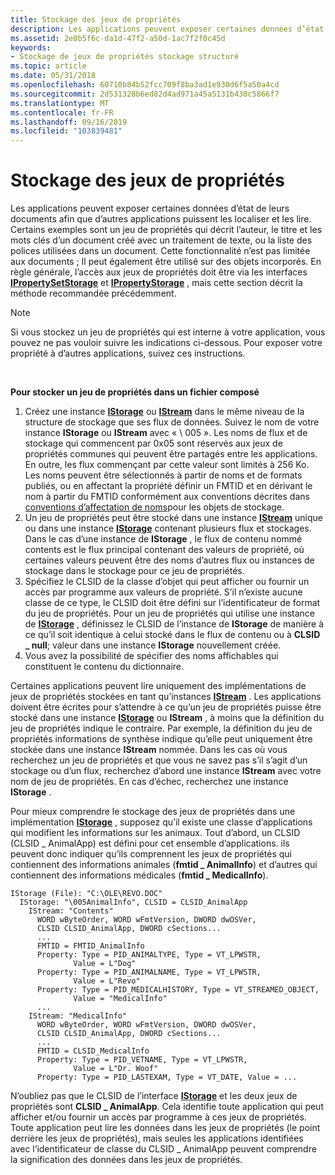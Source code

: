 ```yaml
---
title: Stockage des jeux de propriétés
description: Les applications peuvent exposer certaines données d’état de leurs documents afin que d’autres applications puissent les localiser et les lire.
ms.assetid: 2e0b5f6c-da1d-47f2-a50d-1ac7f2f0c45d
keywords:
- Stockage de jeux de propriétés stockage structuré
ms.topic: article
ms.date: 05/31/2018
ms.openlocfilehash: 60710b84b52fcc709f8ba3ad1e930d6f5a50a4cd
ms.sourcegitcommit: 2d531328b6ed82d4ad971a45a5131b430c5866f7
ms.translationtype: MT
ms.contentlocale: fr-FR
ms.lasthandoff: 09/16/2019
ms.locfileid: "103839481"
---
```

# <a name="storing-property-sets"></a>Stockage des jeux de propriétés

Les applications peuvent exposer certaines données d’état de leurs documents afin que d’autres applications puissent les localiser et les lire. Certains exemples sont un jeu de propriétés qui décrit l’auteur, le titre et les mots clés d’un document créé avec un traitement de texte, ou la liste des polices utilisées dans un document. Cette fonctionnalité n’est pas limitée aux documents ; Il peut également être utilisé sur des objets incorporés. En règle générale, l’accès aux jeux de propriétés doit être via les interfaces [**IPropertySetStorage**](/windows/desktop/api/Propidl/nn-propidl-ipropertysetstorage) et [**IPropertyStorage**](/windows/desktop/api/Propidl/nn-propidl-ipropertystorage) , mais cette section décrit la méthode recommandée précédemment.

> [!Note]  
> Si vous stockez un jeu de propriétés qui est interne à votre application, vous pouvez ne pas vouloir suivre les indications ci-dessous. Pour exposer votre propriété à d’autres applications, suivez ces instructions.

 

**Pour stocker un jeu de propriétés dans un fichier composé**

1.  Créez une instance [**IStorage**](/windows/desktop/api/Objidl/nn-objidl-istorage) ou [**IStream**](/windows/desktop/api/Objidl/nn-objidl-istream) dans le même niveau de la structure de stockage que ses flux de données. Suivez le nom de votre instance **IStorage** ou **IStream** avec « \\ 005 ». Les noms de flux et de stockage qui commencent par 0x05 sont réservés aux jeux de propriétés communes qui peuvent être partagés entre les applications. En outre, les flux commençant par cette valeur sont limités à 256 Ko. Les noms peuvent être sélectionnés à partir de noms et de formats publiés, ou en affectant la propriété définir un FMTID et en dérivant le nom à partir du FMTID conformément aux conventions décrites dans [conventions d’affectation de noms](storage-object-naming-conventions.md)pour les objets de stockage.
2.  Un jeu de propriétés peut être stocké dans une instance [**IStream**](/windows/desktop/api/Objidl/nn-objidl-istream) unique ou dans une instance [**IStorage**](/windows/desktop/api/Objidl/nn-objidl-istorage) contenant plusieurs flux et stockages. Dans le cas d’une instance de **IStorage** , le flux de contenu nommé contents est le flux principal contenant des valeurs de propriété, où certaines valeurs peuvent être des noms d’autres flux ou instances de stockage dans le stockage pour ce jeu de propriétés.
3.  Spécifiez le CLSID de la classe d’objet qui peut afficher ou fournir un accès par programme aux valeurs de propriété. S’il n’existe aucune classe de ce type, le CLSID doit être défini sur l’identificateur de format du jeu de propriétés. Pour un jeu de propriétés qui utilise une instance de [**IStorage**](/windows/desktop/api/Objidl/nn-objidl-istorage) , définissez le CLSID de l’instance de **IStorage** de manière à ce qu’il soit identique à celui stocké dans le flux de contenu ou à **CLSID \_ null**; valeur dans une instance **IStorage** nouvellement créée.
4.  Vous avez la possibilité de spécifier des noms affichables qui constituent le contenu du dictionnaire.

Certaines applications peuvent lire uniquement des implémentations de jeux de propriétés stockées en tant qu’instances [**IStream**](/windows/desktop/api/Objidl/nn-objidl-istream) . Les applications doivent être écrites pour s’attendre à ce qu’un jeu de propriétés puisse être stocké dans une instance [**IStorage**](/windows/desktop/api/Objidl/nn-objidl-istorage) ou **IStream** , à moins que la définition du jeu de propriétés indique le contraire. Par exemple, la définition du jeu de propriétés informations de synthèse indique qu’elle peut uniquement être stockée dans une instance **IStream** nommée. Dans les cas où vous recherchez un jeu de propriétés et que vous ne savez pas s’il s’agit d’un stockage ou d’un flux, recherchez d’abord une instance **IStream** avec votre nom de jeu de propriétés. En cas d’échec, recherchez une instance **IStorage** .

Pour mieux comprendre le stockage des jeux de propriétés dans une implémentation [**IStorage**](/windows/desktop/api/Objidl/nn-objidl-istorage) , supposez qu’il existe une classe d’applications qui modifient les informations sur les animaux. Tout d’abord, un CLSID (CLSID \_ AnimalApp) est défini pour cet ensemble d’applications. ils peuvent donc indiquer qu’ils comprennent les jeux de propriétés qui contiennent des informations animales (**fmtid \_ AnimalInfo**) et d’autres qui contiennent des informations médicales (**fmtid \_ MedicalInfo**).

``` syntax
IStorage (File): "C:\OLE\REVO.DOC" 
  IStorage: "\005AnimalInfo", CLSID = CLSID_AnimalApp 
    IStream: "Contents" 
      WORD wByteOrder, WORD wFmtVersion, DWORD dwOSVer, 
      CLSID CLSID_AnimalApp, DWORD cSections... 
      ... 
      FMTID = FMTID_AnimalInfo 
      Property: Type = PID_ANIMALTYPE, Type = VT_LPWSTR, 
              Value = L"Dog" 
      Property: Type = PID_ANIMALNAME, Type = VT_LPWSTR, 
              Value = L"Revo" 
      Property: Type = PID_MEDICALHISTORY, Type = VT_STREAMED_OBJECT, 
              Value = "MedicalInfo" 
      ... 
    IStream: "MedicalInfo" 
      WORD wByteOrder, WORD wFmtVersion, DWORD dwOSVer, 
      CLSID CLSID_AnimalApp, DWORD cSections... 
      ... 
      FMTID = CLSID_MedicalInfo 
      Property: Type = PID_VETNAME, Type = VT_LPWSTR, 
              Value = L"Dr. Woof" 
      Property: Type = PID_LASTEXAM, Type = VT_DATE, Value = ...
```

N’oubliez pas que le CLSID de l’interface [**IStorage**](/windows/desktop/api/Objidl/nn-objidl-istorage) et les deux jeux de propriétés sont **CLSID \_ AnimalApp**. Cela identifie toute application qui peut afficher et/ou fournir un accès par programme à ces jeux de propriétés. Toute application peut lire les données dans les jeux de propriétés (le point derrière les jeux de propriétés), mais seules les applications identifiées avec l’identificateur de classe du CLSID \_ AnimalApp peuvent comprendre la signification des données dans les jeux de propriétés.

 

 





